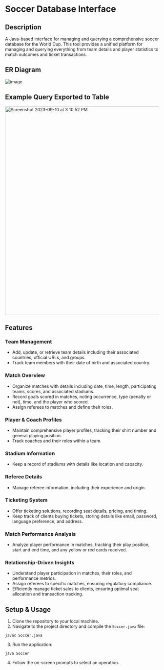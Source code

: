 # Soccer Database Interface

## Description
A Java-based interface for managing and querying a comprehensive soccer database for the World Cup. This tool provides a unified platform for managing and querying everything from team details and player statistics to match outcomes and ticket transactions. 

## ER Diagram
![image](https://github.com/kianfattahy/Soccer_Database/assets/94335877/4afa4e71-9c0a-4baa-bcd5-fcb1416df840)
## Example Query Exported to Table
<img width="681" alt="Screenshot 2023-09-10 at 3 10 52 PM" src="https://github.com/kianfattahy/Soccer_Database/assets/94335877/0c159bd7-2f06-4b6d-9559-1b31cfbd0ddd">

## Features

### Team Management
- Add, update, or retrieve team details including their associated countries, official URLs, and groups.
- Track team members with their date of birth and associated country.

### Match Overview
- Organize matches with details including date, time, length, participating teams, scores, and associated stadiums.
- Record goals scored in matches, noting occurrence, type (penalty or not), time, and the player who scored.
- Assign referees to matches and define their roles.

### Player & Coach Profiles
- Maintain comprehensive player profiles, tracking their shirt number and general playing position.
- Track coaches and their roles within a team.

### Stadium Information
- Keep a record of stadiums with details like location and capacity.

### Referee Details
- Manage referee information, including their experience and origin.

### Ticketing System
- Offer ticketing solutions, recording seat details, pricing, and timing.
- Keep track of clients buying tickets, storing details like email, password, language preference, and address.

### Match Performance Analysis
- Analyze player performance in matches, tracking their play position, start and end time, and any yellow or red cards received.

### Relationship-Driven Insights
- Understand player participation in matches, their roles, and performance metrics.
- Assign referees to specific matches, ensuring regulatory compliance.
- Efficiently manage ticket sales to clients, ensuring optimal seat allocation and transaction tracking.

## Setup & Usage
1. Clone the repository to your local machine.
2. Navigate to the project directory and compile the `Soccer.java` file:
```
javac Soccer.java
```
3. Run the application:
```
java Soccer
```
4. Follow the on-screen prompts to select an operation.
